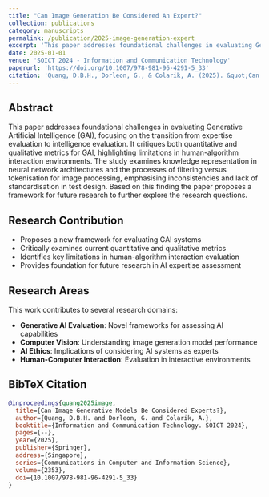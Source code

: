 ```yaml
---
title: "Can Image Generation Be Considered An Expert?"
collection: publications
category: manuscripts
permalink: /publication/2025-image-generation-expert
excerpt: 'This paper addresses foundational challenges in evaluating Generative Artificial Intelligence (GAI), focusing on the transition from expertise evaluation to intelligence evaluation.'
date: 2025-01-01
venue: 'SOICT 2024 - Information and Communication Technology'
paperurl: 'https://doi.org/10.1007/978-981-96-4291-5_33'
citation: 'Quang, D.B.H., Dorleon, G., & Colarik, A. (2025). &quot;Can Image Generative Models Be Considered Experts?&quot; <i>Information and Communication Technology. SOICT 2024</i>. Communications in Computer and Information Science, vol 2353. Springer, Singapore.'
---
```


## Abstract

This paper addresses foundational challenges in evaluating Generative Artificial Intelligence (GAI), focusing on the transition from expertise evaluation to intelligence evaluation. It critiques both quantitative and qualitative metrics for GAI, highlighting limitations in human-algorithm interaction environments. The study examines knowledge representation in neural network architectures and the processes of filtering versus tokenisation for image processing, emphasising inconsistencies and lack of standardisation in test design. Based on this finding the paper proposes a framework for future research to further explore the research questions.

## Research Contribution

- Proposes a new framework for evaluating GAI systems
- Critically examines current quantitative and qualitative metrics
- Identifies key limitations in human-algorithm interaction evaluation
- Provides foundation for future research in AI expertise assessment

## Research Areas

This work contributes to several research domains:
- **Generative AI Evaluation**: Novel frameworks for assessing AI capabilities
- **Computer Vision**: Understanding image generation model performance
- **AI Ethics**: Implications of considering AI systems as experts
- **Human-Computer Interaction**: Evaluation in interactive environments

## BibTeX Citation

```bibtex
@inproceedings{quang2025image,
  title={Can Image Generative Models Be Considered Experts?},
  author={Quang, D.B.H. and Dorleon, G. and Colarik, A.},
  booktitle={Information and Communication Technology. SOICT 2024},
  pages={--},
  year={2025},
  publisher={Springer},
  address={Singapore},
  series={Communications in Computer and Information Science},
  volume={2353},
  doi={10.1007/978-981-96-4291-5_33}
}
```
